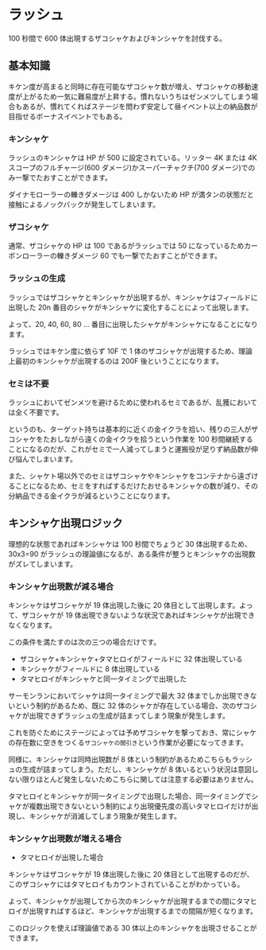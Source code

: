 # ラッシュ

100 秒間で 600 体出現するザコシャケおよびキンシャケを討伐する。

## 基本知識

キケン度が高まると同時に存在可能なザコシャケ数が増え、ザコシャケの移動速度が上がるため一気に難易度が上昇する。慣れないうちはゼンメツしてしまう場合もあるが、慣れてくればステージを問わず安定して昼イベント以上の納品数が目指せるボーナスイベントでもある。

### キンシャケ

ラッシュのキンシャケは HP が 500 に設定されている。リッター 4K または 4K スコープのフルチャージ(600 ダメージ)かスーパーチャクチ(700 ダメージ)でのみ一撃でたおすことができます。

ダイナモローラーの轢きダメージは 400 しかないため HP が満タンの状態だと接触によるノックバックが発生してしまいます。

### ザコシャケ

通常、ザコシャケの HP は 100 であるがラッシュでは 50 になっているためカーボンローラーの轢きダメージ 60 でも一撃でたおすことができます。

### ラッシュの生成

ラッシュではザコシャケとキンシャケが出現するが、キンシャケはフィールドに出現した 20n 番目のシャケがキンシャケに変化することによって出現します。

よって、20, 40, 60, 80 ... 番目に出現したシャケがキンシャケになることになります。

ラッシュではキケン度に依らず 10F で 1 体のザコシャケが出現するため、理論上最初のキンシャケが出現するのは 200F 後ということになります。

### セミは不要

ラッシュにおいてゼンメツを避けるために使われるセミであるが、乱獲においては全く不要です。

というのも、ターゲット持ちは基本的に近くの金イクラを拾い、残りの三人がザコシャケをたおしながら遠くの金イクラを拾うという作業を 100 秒間継続することになるのだが、これがセミで一人減ってしまうと運搬役が足りず納品数が伸び悩んでしまいます。

また、シャケト場以外でのセミはザコシャケやキンシャケをコンテナから遠ざけることになるため、セミをすればするだけたおせるキンシャケの数が減り、その分納品できる金イクラが減るということになります。

## キンシャケ出現ロジック

理想的な状態であればキンシャケは 100 秒間でちょうど 30 体出現するため、30x3=90 がラッシュの理論値になるが、ある条件が整うとキンシャケの出現数がズレてしまいます。

### キンシャケ出現数が減る場合

キンシャケはザコシャケが 19 体出現した後に 20 体目として出現します。よって、ザコシャケが 19 体出現できないような状況であればキンシャケが出現できなくなります。

この条件を満たすのは次の三つの場合だけです。

- ザコシャケ+キンシャケ+タマヒロイがフィールドに 32 体出現している
- キンシャケがフィールドに 8 体出現している
- タマヒロイがキンシャケと同一タイミングで出現した

サーモンランにおいてシャケは同一タイミングで最大 32 体までしか出現できないという制約があるため、既に 32 体のシャケが存在している場合、次のザコシャケが出現できずラッシュの生成が詰まってしまう現象が発生します。

これを防ぐためにステージによっては予めザコシャケを撃っておき、常にシャケの存在数に空きをつくる`ザコシャケの間引き`という作業が必要になってきます。

同様に、キンシャケは同時出現数が 8 体という制約があるためこちらもラッシュの生成が詰まってしまう。ただし、キンシャケが 8 体いるという状況は意図しない限りほとんど発生しないためこちらに関しては注意する必要はありません。

タマヒロイとキンシャケが同一タイミングで出現した場合、同一タイミングでシャケが複数出現できないという制約により出現優先度の高いタマヒロイだけが出現し、キンシャケが消滅してしまう現象が発生します。

### キンシャケ出現数が増える場合

- タマヒロイが出現した場合

キンシャケはザコシャケが 19 体出現した後に 20 体目として出現するのだが、このザコシャケにはタマヒロイもカウントされていることがわかっている。

よって、キンシャケが出現してから次のキンシャケが出現するまでの間にタマヒロイが出現すればするほど、キンシャケが出現するまでの間隔が短くなります。

このロジックを使えば理論値である 30 体以上のキンシャケを出現させることができます。
